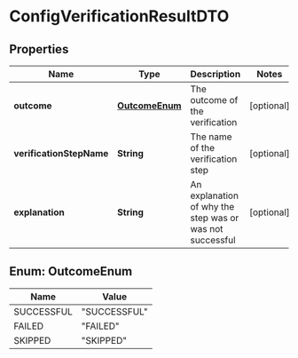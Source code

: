 
# ConfigVerificationResultDTO

## Properties
Name | Type | Description | Notes
------------ | ------------- | ------------- | -------------
**outcome** | [**OutcomeEnum**](#OutcomeEnum) | The outcome of the verification |  [optional]
**verificationStepName** | **String** | The name of the verification step |  [optional]
**explanation** | **String** | An explanation of why the step was or was not successful |  [optional]


<a name="OutcomeEnum"></a>
## Enum: OutcomeEnum
Name | Value
---- | -----
SUCCESSFUL | &quot;SUCCESSFUL&quot;
FAILED | &quot;FAILED&quot;
SKIPPED | &quot;SKIPPED&quot;



